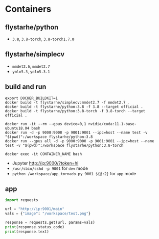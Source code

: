 # Containers

## flystarhe/python

* `3.8`, `3.8-torch`, `3.8-torch1.7.0`

## flystarhe/simplecv

* `mmdet2.6`, `mmdet2.7`
* `yolo5.3`, `yolo5.3.1`

## build and run
```
export DOCKER_BUILDKIT=1
docker build -t flystarhe/simplecv:mmdet2.7 -f mmdet2.7 .
docker build -t flystarhe/python:3.8 -f 3.8 --target official .
docker build -t flystarhe/python:3.8-torch -f 3.8-torch --target official .

docker run -it --rm --gpus device=0,1 nvidia/cuda:11.1-base-ubuntu18.04 bash
docker run -d -p 9000:9000 -p 9001:9001 --ipc=host --name test -v "$(pwd)":/workspace flystarhe/python:3.8
docker run --gpus all -d -p 9000:9000 -p 9001:9001 --ipc=host --name test -v "$(pwd)":/workspace flystarhe/python:3.8-torch

docker exec -it CONTAINER_NAME bash
```

* Jupyter [http://ip:9000/?token=hi](http://ip:9000/?token=hi)
* `/usr/sbin/sshd -p 9001` for `dev` mode
* `python /workspace/app_tornado.py 9001 ${@:2}` for `app` mode

## app
```python
import requests

url = "http://ip:9001/main"
vals = {"image": "/workspace/test.png"}

response = requests.get(url, params=vals)
print(response.status_code)
print(response.text)
```
